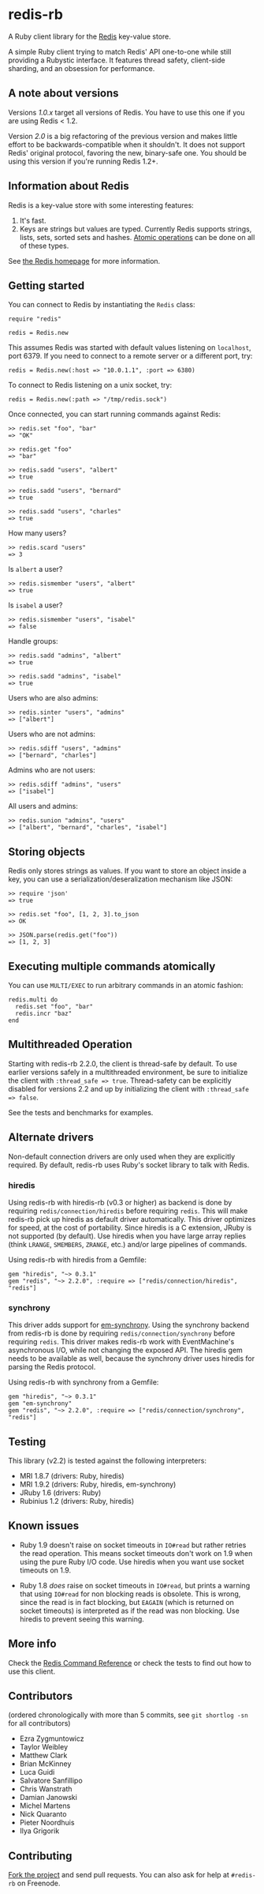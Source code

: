 # redis-rb

A Ruby client library for the [Redis](http://redis.io) key-value store.

A simple Ruby client trying to match Redis' API one-to-one while still providing a Rubystic interface.
It features thread safety, client-side sharding, and an obsession for performance.

## A note about versions

Versions *1.0.x* target all versions of Redis. You have to use this one if you are using Redis < 1.2.

Version *2.0* is a big refactoring of the previous version and makes little effort to be
backwards-compatible when it shouldn't. It does not support Redis' original protocol, favoring the
new, binary-safe one. You should be using this version if you're running Redis 1.2+.

## Information about Redis

Redis is a key-value store with some interesting features:

1. It's fast.
2. Keys are strings but values are typed. Currently Redis supports strings, lists, sets, sorted sets and hashes. [Atomic operations](http://redis.io/commands) can be done on all of these types.

See [the Redis homepage](http://redis.io) for more information.

## Getting started

You can connect to Redis by instantiating the `Redis` class:

    require "redis"

    redis = Redis.new

This assumes Redis was started with default values listening on `localhost`, port 6379. If you need to connect to a remote server or a different port, try:

    redis = Redis.new(:host => "10.0.1.1", :port => 6380)

To connect to Redis listening on a unix socket, try:

    redis = Redis.new(:path => "/tmp/redis.sock")

Once connected, you can start running commands against Redis:

    >> redis.set "foo", "bar"
    => "OK"

    >> redis.get "foo"
    => "bar"

    >> redis.sadd "users", "albert"
    => true

    >> redis.sadd "users", "bernard"
    => true

    >> redis.sadd "users", "charles"
    => true

How many users?

    >> redis.scard "users"
    => 3

Is `albert` a user?

    >> redis.sismember "users", "albert"
    => true

Is `isabel` a user?

    >> redis.sismember "users", "isabel"
    => false

Handle groups:

    >> redis.sadd "admins", "albert"
    => true

    >> redis.sadd "admins", "isabel"
    => true

Users who are also admins:

    >> redis.sinter "users", "admins"
    => ["albert"]

Users who are not admins:

    >> redis.sdiff "users", "admins"
    => ["bernard", "charles"]

Admins who are not users:

    >> redis.sdiff "admins", "users"
    => ["isabel"]

All users and admins:

    >> redis.sunion "admins", "users"
    => ["albert", "bernard", "charles", "isabel"]


## Storing objects

Redis only stores strings as values. If you want to store an object inside a key, you can use a serialization/deseralization mechanism like JSON:

    >> require 'json'
    => true

    >> redis.set "foo", [1, 2, 3].to_json
    => OK

    >> JSON.parse(redis.get("foo"))
    => [1, 2, 3]

## Executing multiple commands atomically

You can use `MULTI/EXEC` to run arbitrary commands in an atomic fashion:

    redis.multi do
      redis.set "foo", "bar"
      redis.incr "baz"
    end

## Multithreaded Operation

Starting with redis-rb 2.2.0, the client is thread-safe by default. To use
earlier versions safely in a multithreaded environment, be sure to initialize
the client with `:thread_safe => true`. Thread-safety can be explicitly
disabled for versions 2.2 and up by initializing the client with `:thread_safe
=> false`.

See the tests and benchmarks for examples.

## Alternate drivers

Non-default connection drivers are only used when they are explicitly required.
By default, redis-rb uses Ruby's socket library to talk with Redis.

### hiredis

Using redis-rb with hiredis-rb (v0.3 or higher) as backend is done by requiring
`redis/connection/hiredis` before requiring `redis`. This will make redis-rb
pick up hiredis as default driver automatically. This driver optimizes for
speed, at the cost of portability. Since hiredis is a C extension, JRuby is not
supported (by default). Use hiredis when you have large array replies (think
`LRANGE`, `SMEMBERS`, `ZRANGE`, etc.) and/or large pipelines of commands.

Using redis-rb with hiredis from a Gemfile:

    gem "hiredis", "~> 0.3.1"
    gem "redis", "~> 2.2.0", :require => ["redis/connection/hiredis", "redis"]

### synchrony

This driver adds support for
[em-synchrony](https://github.com/igrigorik/em-synchrony). Using the synchrony
backend from redis-rb is done by requiring `redis/connection/synchrony` before
requiring `redis`. This driver makes redis-rb work with EventMachine's
asynchronous I/O, while not changing the exposed API. The hiredis gem needs to
be available as well, because the synchrony driver uses hiredis for parsing the
Redis protocol.

Using redis-rb with synchrony from a Gemfile:

    gem "hiredis", "~> 0.3.1"
    gem "em-synchrony"
    gem "redis", "~> 2.2.0", :require => ["redis/connection/synchrony", "redis"]

## Testing

This library (v2.2) is tested against the following interpreters:

* MRI 1.8.7 (drivers: Ruby, hiredis)
* MRI 1.9.2 (drivers: Ruby, hiredis, em-synchrony)
* JRuby 1.6 (drivers: Ruby)
* Rubinius 1.2 (drivers: Ruby, hiredis)

## Known issues

* Ruby 1.9 doesn't raise on socket timeouts in `IO#read` but rather retries the
  read operation. This means socket timeouts don't work on 1.9 when using the
  pure Ruby I/O code. Use hiredis when you want use socket timeouts on 1.9.

* Ruby 1.8 *does* raise on socket timeouts in `IO#read`, but prints a warning
  that using `IO#read` for non blocking reads is obsolete. This is wrong, since
  the read is in fact blocking, but `EAGAIN` (which is returned on socket
  timeouts) is interpreted as if the read was non blocking. Use hiredis to
  prevent seeing this warning.

## More info

Check the [Redis Command Reference](http://redis.io/commands) or check the tests to find out how to use this client.

## Contributors

(ordered chronologically with more than 5 commits, see `git shortlog -sn` for
all contributors)

* Ezra Zygmuntowicz
* Taylor Weibley
* Matthew Clark
* Brian McKinney
* Luca Guidi
* Salvatore Sanfillipo
* Chris Wanstrath
* Damian Janowski
* Michel Martens
* Nick Quaranto
* Pieter Noordhuis
* Ilya Grigorik

## Contributing

[Fork the project](http://github.com/redis/redis-rb) and send pull requests. You can also ask for help at `#redis-rb` on Freenode.
